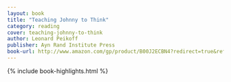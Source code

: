 ```yaml
---
layout: book
title: "Teaching Johnny to Think"
category: reading
cover: teaching-johnny-to-think
author: Leonard Peikoff
publisher: Ayn Rand Institute Press
book-url: http://www.amazon.com/gp/product/B00J2ECBN4?redirect=true&ref_=kinw_myk_ro_title
---
```


{% include book-highlights.html %}
